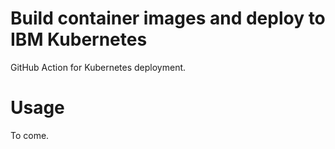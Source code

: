 # Build container images and deploy to IBM Kubernetes

GitHub Action for Kubernetes deployment.

# Usage

To come.
